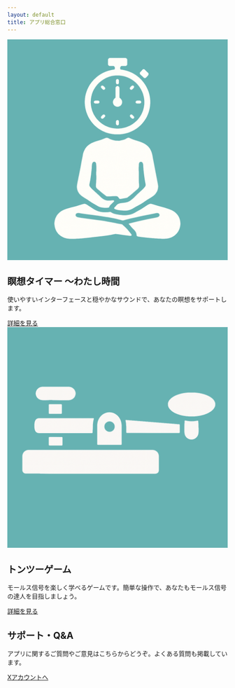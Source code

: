 ```yaml
---
layout: default
title: アプリ総合窓口
---
```

<section id="meditation-timer">
    <img src="images/meditation_timer/meditation_timer_icon.png" alt="瞑想タイマーのアイコン" class="app-icon">
    <h2>瞑想タイマー 〜わたし時間</h2>
    <p>使いやすいインターフェースと穏やかなサウンドで、あなたの瞑想をサポートします。</p>
    <a href="meditation_timer.html" class="detail-link">詳細を見る</a>
</section>

<section id="ton-tsu-game">
    <img src="images/ton_tsu_game/ton_tsu_game_icon.png" alt="トンツーゲームのアイコン" class="app-icon">
    <h2>トンツーゲーム</h2>
    <p>モールス信号を楽しく学べるゲームです。簡単な操作で、あなたもモールス信号の達人を目指しましょう。</p>
    <a href="ton_tsu_game.html" class="detail-link">詳細を見る</a>
</section>

<section id="support-qa">
    <h2>サポート・Q&A</h2>
    <p>アプリに関するご質問やご意見はこちらからどうぞ。よくある質問も掲載しています。</p>
    <a href="https://twitter.com/your-x-account" target="_blank" class="x-link">
        Xアカウントへ
    </a>
</section>
